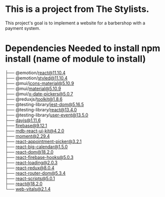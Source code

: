 # This is a project from The Stylists.

This project's goal is to implement a website for a barbershop with a payment system.

# Dependencies Needed to install npm install (name of module to install)
├── @emotion/react@11.10.4  
├── @emotion/styled@11.10.4  
├── @mui/icons-material@5.10.9  
├── @mui/material@5.10.9  
├── @mui/x-date-pickers@5.0.7  
├── @reduxjs/toolkit@1.8.6  
├── @testing-library/jest-dom@5.16.5  
├── @testing-library/react@13.4.0  
├── @testing-library/user-event@13.5.0  
├── dayjs@1.11.6  
├── firebase@9.12.1  
├── mdb-react-ui-kit@4.2.0  
├── moment@2.29.4  
├── react-appointment-picker@3.2.1  
├── react-big-calendar@1.5.0  
├── react-dom@18.2.0  
├── react-firebase-hooks@5.0.3  
├── react-loading@2.0.3  
├── react-redux@8.0.4  
├── react-router-dom@5.3.4  
├── react-scripts@5.0.1  
├── react@18.2.0  
└── web-vitals@2.1.4  